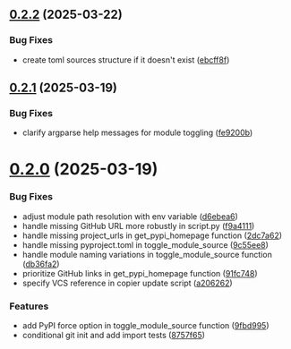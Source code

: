 ## [0.2.2](https://github.com/iloveitaly/uv-development-toggle/compare/v0.2.1...v0.2.2) (2025-03-22)


### Bug Fixes

* create toml sources structure if it doesn't exist ([ebcff8f](https://github.com/iloveitaly/uv-development-toggle/commit/ebcff8f53e33e912fede1b15f330729e324325d8))



## [0.2.1](https://github.com/iloveitaly/uv-development-toggle/compare/v0.2.0...v0.2.1) (2025-03-19)


### Bug Fixes

* clarify argparse help messages for module toggling ([fe9200b](https://github.com/iloveitaly/uv-development-toggle/commit/fe9200b4c886e24b028ec61444c79bd0e5eb7faf))



# [0.2.0](https://github.com/iloveitaly/uv-development-toggle/compare/d6ebea655086f9d0d430a1f01062222e96796a55...v0.2.0) (2025-03-19)


### Bug Fixes

* adjust module path resolution with env variable ([d6ebea6](https://github.com/iloveitaly/uv-development-toggle/commit/d6ebea655086f9d0d430a1f01062222e96796a55))
* handle missing GitHub URL more robustly in script.py ([f9a4111](https://github.com/iloveitaly/uv-development-toggle/commit/f9a4111a207a094153d8a8525377a674b9ceb34b))
* handle missing project_urls in get_pypi_homepage function ([2dc7a62](https://github.com/iloveitaly/uv-development-toggle/commit/2dc7a624a188f38b3d63680fdfa739303643addf))
* handle missing pyproject.toml in toggle_module_source ([9c55ee8](https://github.com/iloveitaly/uv-development-toggle/commit/9c55ee8895db5dfa426e6800a81ce627c42f9179))
* handle module naming variations in toggle_module_source function ([db36fa2](https://github.com/iloveitaly/uv-development-toggle/commit/db36fa26b6d2b6f0cbd87b3b8aa3da081becbf2d))
* prioritize GitHub links in get_pypi_homepage function ([91fc748](https://github.com/iloveitaly/uv-development-toggle/commit/91fc748219166f8c15c48624dab00d70c7198e6a))
* specify VCS reference in copier update script ([a206262](https://github.com/iloveitaly/uv-development-toggle/commit/a2062628e189fc67569fe3f479401222d8d6769d))


### Features

* add PyPI force option in toggle_module_source function ([9fbd995](https://github.com/iloveitaly/uv-development-toggle/commit/9fbd9958b68a5d37dd042259eff797d566920a8e))
* conditional git init and add import tests ([8757f65](https://github.com/iloveitaly/uv-development-toggle/commit/8757f65c38e717b9389f50fa14e65f556b91504e))



